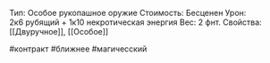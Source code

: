 Тип: Особое рукопашное оружие
Стоимость: Бесценен
Урон: 2к6 рубящий + 1к10 некротическая энергия
Вес: 2 фнт.
Свойства: [[Двуручное]],  [[Особое]]

#контракт #ближнее #магичесский 